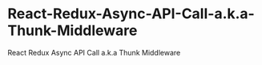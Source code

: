 # React-Redux-Async-API-Call-a.k.a-Thunk-Middleware
React Redux Async API Call a.k.a Thunk Middleware
